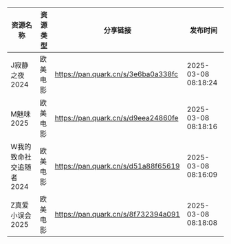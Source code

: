 | 资源名称           | 资源类型 | 分享链接                                | 发布时间                |
| -------------- | ---- | ----------------------------------- | ------------------- |
| J寂静之夜2024      | 欧美电影 | https://pan.quark.cn/s/3e6ba0a338fc | 2025-03-08 08:18:24 |
| M魅味2025        | 欧美电影 | https://pan.quark.cn/s/d9eea24860fe | 2025-03-08 08:18:16 |
| W我的致命社交追随者2024 | 欧美电影 | https://pan.quark.cn/s/d51a88f65619 | 2025-03-08 08:16:09 |
| Z真爱小误会2025     | 欧美电影 | https://pan.quark.cn/s/8f732394a091 | 2025-03-08 08:18:08 |
